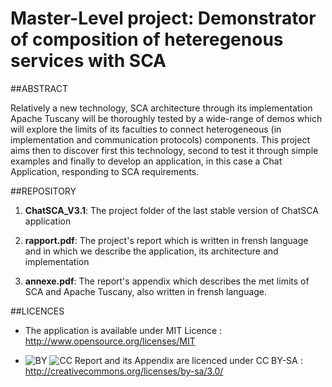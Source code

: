       
**Master-Level project:**
Demonstrator of composition of heteregenous services with SCA
=============================================================

##ABSTRACT

Relatively a new technology, SCA architecture through its 
implementation Apache Tuscany will be thoroughly tested by 
a wide-range of demos which will explore the limits of its 
faculties to connect heterogeneous (in implementation and 
communication protocols) components.  This project aims then to 
discover first this technology, second to test it through simple
examples and finally to develop an application, in this case a 
Chat Application, responding to SCA requirements. 

##REPOSITORY

1) **ChatSCA_V3.1**: The project folder of the last stable version
                 of ChatSCA application
                 
2) **rapport.pdf**:  The project's report which is written in frensh
                 language and in which we describe the application,
                 its architecture and implementation
          
3) **annexe.pdf**:   The report's appendix which describes the met 
                 limits of SCA and Apache Tuscany, also written
                 in frensh language.
                 
                 
##LICENCES

* The application is available under MIT Licence :
http://www.opensource.org/licenses/MIT

* ![BY](http://upload.wikimedia.org/wikipedia/commons/thumb/1/11/Cc-by_new_white.svg/48px-Cc-by_new_white.svg.png "BY")
  ![CC](http://upload.wikimedia.org/wikipedia/commons/thumb/d/df/Cc-sa_white.svg/48px-Cc-sa_white.svg.png "CC")
  Report and its Appendix are licenced under CC BY-SA :
  http://creativecommons.org/licenses/by-sa/3.0/

                 
